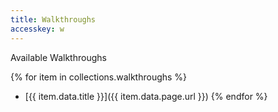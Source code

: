 ```yaml
---
title: Walkthroughs
accesskey: w
---
```


Available Walkthroughs

{% for item in collections.walkthroughs %}
- [{{ item.data.title }}]({{ item.data.page.url }})
{% endfor %}


